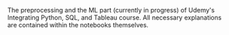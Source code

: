 
The preprocessing and the ML part (currently in progress) of Udemy's Integrating Python, SQL, and Tableau course. All necessary explanations are contained within the notebooks themselves. 
